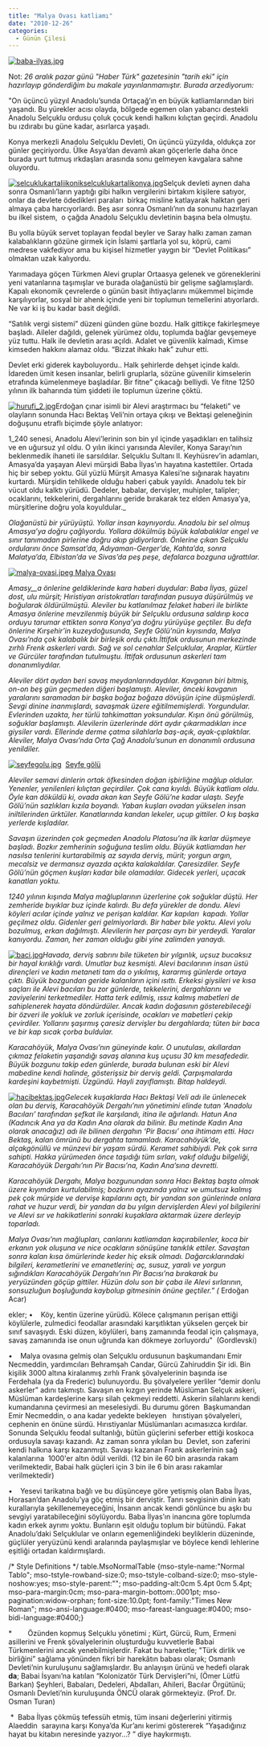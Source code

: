 ```yaml
---
title: "Malya Ovası katliamı"
date: "2010-12-26"
categories: 
  - Günün Çilesi
---
```


[![baba-ilyas.jpg](/uploads/2010/12/baba-ilyas.jpg)](/uploads/2010/12/baba-ilyas.jpg "baba-ilyas.jpg")

Not: _26 aralık pazar günü "Haber Türk" gazetesinin "tarih eki" için hazırlayıp gönderdiğim bu makale yayınlanmamıştır. Burada arzediyorum:_

"On üçüncü yüzyıl Anadolu’sunda Ortaçağ’ın en büyük katliamlarından biri yaşandı. Bu yürekler acısı olayda, bölgede egemen olan yabancı destekli Anadolu Selçuklu ordusu çoluk çocuk kendi halkını kılıçtan geçirdi. Anadolu bu ızdırabı bu güne kadar, asırlarca yaşadı.

Konya merkezli Anadolu Selçuklu Devleti, On üçüncü yüzyılda, oldukça zor günler geçiriyordu. Ülke Asya’dan devamlı akan göçerlerle daha önce burada yurt tutmuş ırkdaşları arasında sonu gelmeyen kavgalara sahne oluyordu.

[![selcuklukartaliikonikselcuklukartalikonya.jpg](/uploads/2010/12/selcuklukartaliikonikselcuklukartalikonya.jpg)](/uploads/2010/12/selcuklukartaliikonikselcuklukartalikonya.jpg "selcuklukartaliikonikselcuklukartalikonya.jpg")Selçuk devleti aynen daha sonra Osmanlı’ların yaptığı gibi halkın vergilerini birtakım kişilere satıyor, onlar da devlete ödedikleri paraları  birkaç misline katlayarak halktan geri almaya çaba harcıyorlardı. Beş asır sonra Osmanlı’nın da sonunu hazırlayan bu ilkel sistem,  o çağda Anadolu Selçuklu devletinin başına bela olmuştu.

Bu yolla büyük servet toplayan feodal beyler ve Saray halkı zaman zaman kalabalıkların gözüne girmek için İslami şartlarla yol su, köprü, cami medrese vakfediyor ama bu kişisel hizmetler yaygın bir “Devlet Politikası” olmaktan uzak kalıyordu.

Yarımadaya göçen Türkmen Alevi gruplar Ortaasya gelenek ve göreneklerini yeni vatanlarına taşımışlar ve burada olağanüstü bir gelişme sağlamışlardı. Kapalı ekonomik çevrelerde o günün basit ihtiyaçlarını mükemmel biçimde karşılıyorlar, sosyal bir ahenk içinde yeni bir toplumun temellerini atıyorlardı. Ne var ki iş bu kadar basit değildi.

“Satılık vergi sistemi” düzeni günden güne bozdu. Halk gittikçe fakirleşmeye başladı. Aileler dağıldı, gelenek yürümez oldu, toplumda bağlar gevşemeye yüz tuttu. Halk ile devletin arası açıldı. Adalet ve güvenlik kalmadı, Kimse kimseden hakkını alamaz oldu. “Bizzat ihkakı hak” zuhur etti.

Devlet erki giderek kayboluyordu.. Halk şehirlerde dehşet içinde kaldı.  İdareden ümit kesen insanlar, belirli gruplarla, sözüne güvenilir kimselerin etrafında kümelenmeye başladılar. Bir fitne” çıkacağı belliydi. Ve fitne 1250 yılının ilk baharında tüm şiddeti ile toplumun üzerine çöktü.

[![hurufi_2.jpg](/uploads/2010/12/hurufi_2.jpg)](/uploads/2010/12/hurufi_2.jpg "hurufi_2.jpg")Erdoğan çınar isimli bir Alevi araştırmacı bu “felaketi” ve olayların sonunda Hacı Bektaş Veli’nin ortaya çıkışı ve Bektaşi geleneğinin doğuşunu etraflı biçimde şöyle anlatıyor:

1_240 senesi, Anadolu Alevi’lerinin son bin yıl içinde yaşadıkları en talihsiz ve en uğursuz yıl oldu. O yılın ikinci yarısında Aleviler, Konya Sarayı’nın beklenmedik ihaneti ile sarsıldılar. Selçuklu Sultanı II. Keyhüsrev’in adamları, Amasya’da yaşayan Alevi mürşidi Baba İlyas’ın hayatına kastettiler. Ortada hiç bir sebep yoktu. Gül yüzlü Mürşit Amasya Kalesi’ne sığınarak hayatını kurtardı. Mürşidin tehlikede olduğu haberi çabuk yayıldı. Anadolu tek bir vücut oldu kalktı yürüdü. Dedeler, babalar, dervişler, muhipler, talipler; ocaklarını, tekkelerini, dergahlarını geride bırakarak tez elden Amasya’ya, mürşitlerine doğru yola koyuldular._

_Olağanüstü bir yürüyüştü. Yollar insan kaynıyordu. Anadolu bir sel olmuş Amasya’ya doğru çağlıyordu. Yollara dökülmüş büyük kalabalıklar engel ve sınır tanımadan pirlerine doğru akıp gidiyorlardı. Önlerine çıkan Selçuklu ordularını önce Samsat’da, Adıyaman-Gerger’de, Kahta’da, sonra Malatya’da, Elbistan’da ve Sivas’da peş peşe, defalarca bozguna uğrattılar._

 [![malya-ovasi.jpeg](/uploads/2010/12/malya-ovasi.jpeg) Malya Ovası](/uploads/2010/12/malya-ovasi.jpeg "malya-ovasi.jpeg")

_Amasy__a önlerine geldiklerinde kara haberi duydular: Baba İlyas, güzel dost, ulu mürşit; Hıristiyan aristokratları tarafından pusuya düşürülmüş ve boğularak öldürülmüştü. Aleviler bu katlanılmaz felaket haberi ile birlikte Amasya önlerine mevzilenmiş büyük bir Selçuklu ordusuna saldırıp koca orduyu tarumar ettikten sonra Konya’ya doğru yürüyüşe geçtiler. Bu defa önlerine Kırşehir’in kuzeydoğusunda, Seyfe Gölü’nün kıyısında, Malya Ovası’nda çok kalabalık bir birleşik ordu çıktı.İttifak ordusunun merkezinde zırhlı Frenk askerleri vardı. Sağ ve sol cenahlar Selçuklular, Araplar, Kürtler ve Gürcüler tarafından tutulmuştu. İttifak ordusunun askerleri tam donanımlıydılar._

_Aleviler dört aydan beri savaş meydanlarındaydılar. Kavganın biri bitmiş, on-on beş gün geçmeden diğeri başlamıştı. Aleviler, önceki kavganın yaralarını saramadan bir başka boğaz boğaza dövüşün içine düşmüşlerdi. Sevgi dinine inanmışlardı, savaşmak üzere eğitilmemişlerdi. Yorgundular. Evlerinden uzakta, her türlü tahkimattan yoksundular. Kışın önü görülmüş, soğuklar başlamıştı. Alevilerin üzerlerinde dört aydır çıkarmadıkları ince giysiler vardı. Ellerinde derme çatma silahlarla baş-açık, ayak-çıplaktılar. Aleviler, Malya Ovası’nda Orta Çağ Anadolu’sunun en donanımlı ordusuna yenildiler._

[![seyfegolu.jpg](/uploads/2010/12/seyfegolu.jpg)](/uploads/2010/12/seyfegolu.jpg "seyfegolu.jpg") [](/uploads/2010/12/seyfegolu.jpg "seyfegolu.jpg") [](/uploads/2010/12/seyfegolu.jpg "seyfegolu.jpg")[Seyfe gölü](/uploads/2010/12/seyfegolu.jpg "seyfegolu.jpg")

_Aleviler semavi dinlerin ortak öfkesinden doğan işbirliğine mağlup oldular. Yenenler, yenilenleri kılıçtan geçirdiler. Çok cana kıyıldı. Büyük katliam oldu. Öyle kan döküldü ki, ovada akan kan Seyfe_ _Gölü’ne kadar ulaştı. Seyfe Gölü’nün sazlıkları kızıla boyandı. Yaban kuşları ovadan yükselen insan iniltilerinden ürktüler. Kanatlarında kandan lekeler, uçup gittiler. O kış başka yerlerde kışladılar._

_Savaşın üzerinden çok geçmeden Anadolu Platosu’na ilk karlar düşmeye başladı. Bozkır zemherinin soğuğuna teslim oldu. Büyük katliamdan her nasılsa tenlerini kurtarabilmiş az sayıda derviş, mürit; yorgun argın, mecalsiz ve dermansız ayazda açıkta kalakaldılar. Çaresizdiler. Seyfe Gölü’nün göçmen kuşları kadar bile olamadılar. Gidecek yerleri, uçacak kanatları yoktu._

_1240 yılının kışında Malya mağluplarının üzerlerine çok soğuklar düştü. Her zemheride bıyıklar buz içinde kalırdı. Bu defa yürekler de dondu. Alevi köyleri acılar içinde yalnız ve perişan kaldılar. Kar kapıları  kapadı. Yollar geçilmez oldu. Gidenler geri gelmiyorlardı. Bir haber bile yoktu. Alevi yolu bozulmuş, erkan dağılmıştı. Alevilerin her parçası ayrı bir yerdeydi. Yaralar kanıyordu. Zaman, her zaman olduğu gibi yine zalimden yanaydı._

[![baci.jpg](/uploads/2010/12/baci.jpg)](/uploads/2010/12/baci.jpg "baci.jpg")_Havada, derviş sabrını bile tüketen bir yılgınlık, uçsuz bucaksız bir hayal kırıklığı vardı. Umutlar buz kesmişti. Alevi bacılarının insan üstü dirençleri ve kadın metaneti tam da o yıkılmış, kararmış günlerde ortaya çıktı. Büyük bozgundan geride kalanların içini ısıttı. Erkeksi giysileri ve kısa saçları ile Alevi bacıları bu zor günlerde, tekkelerini, dergahlarını ve zaviyelerini terketmediler. Hatta terk edilmiş, ıssız kalmış mabetleri de sahiplenerek hayata döndürdüler. Ancak kadın doğasının gösterebileceği bir özveri ile yokluk ve zorluk içerisinde, ocakları ve mabetleri çekip çevirdiler. Yollarını şaşırmış çaresiz dervişler bu dergahlarda; tüten bir baca ve bir kap sıcak çorba buldular._

_Karacahöyük, Malya Ovası’nın güneyinde kalır. O unutulası, akıllardan çıkmaz felaketin yaşandığı savaş alanına kuş uçusu 30 km mesafededir. Büyük bozgunu takip eden günlerde, burada bulunan eski bir Alevi mabedine kendi halinde, gösterişsiz bir derviş geldi. Çarpışmalarda kardeşini kaybetmişti. Üzgündü. Hayli zayıflamıştı. Bitap haldeydi._

[![hacibektas.jpg](/uploads/2010/12/hacibektas.jpg)](/uploads/2010/12/hacibektas.jpg "hacibektas.jpg")_Gelecek kuşaklarda Hacı Bektaşi Veli adı ile ünlenecek olan bu derviş, Karacahöyük Dergahı’nın yönetimini elinde tutan ‘Anadolu Bacıları’ tarafından şefkat ile karşılandı, itina ile ağırlandı. Hatun Ana (Kadıncık Ana ya da Kadın Ana olarak da bilinir. Bu metinde Kadın Ana  olarak anacağız) adı ile bilinen dergahın ‘Pir Bacısı’ ona ihtimam etti. Hacı Bektaş, kalan ömrünü bu dergahta tamamladı. Karacahöyük’de, alçakgönüllü ve münzevi bir yaşam sürdü. Keramet sahibiydi. Pek çok sırra sahipti. Hakka yürümeden önce taşıdığı tüm sırları, vakıf olduğu bilgeliği, Karacahöyük Dergahı’nın Pir Bacısı’na, Kadın Ana’sına devretti._

_Karacahöyük Dergahı, Malya bozgunundan sonra Hacı Bektaş başta olmak üzere kıyımdan kurtulabilmiş; bozkırın ayazında yalnız ve umutsuz kalmış pek çok mürşide ve dervişe kapılarını açtı, bir yandan son günlerinde onlara rahat ve huzur verdi, bir yandan da bu yılgın dervişlerden Alevi yol bilgilerini ve Alevi sır ve hakikatlerini sonraki kuşaklara aktarmak üzere derleyip toparladı._

_Malya Ovası’nın mağlupları, canlarını katliamdan kaçırabilenler, koca bir erkanın yok oluşuna ve nice ocakların sönüşüne tanıklık ettiler. Savaştan sonra kalan kısa ömürlerinde keder hiç eksik olmadı. Dağarcıklarındaki bilgileri, kerametlerini ve emanetlerini; aç, susuz, yaralı ve yorgun sığındıkları Karacahöyük Dergahı’nın Pir Bacısı’na bırakarak bu yeryüzünden göçüp gittiler. Hüzün dolu son bir çaba ile Alevi sırlarının, sonsuzluğun boşluğunda kaybolup gitmesinin önüne geçtiler.” (_ Erdoğan Acar)

ekler; •    Köy, kentin üzerine yürüdü. Kölece çalışmanın perişan ettiği köylülerle, zulmedici feodallar arasındaki karşıtlıktan yükselen gerçek bir sınıf savaşıydı. Eski düzen, köylüleri, barış zamanında feodal için çalışmaya, savaş zamanında ise onun uğrunda kan dökmeye zorluyordu"  (Gordlevski)

•    Malya ovasına gelmiş olan Selçuklu ordusunun başkumandanı Emir Necmeddin, yardımcıları Behramşah Candar, Gürcü Zahiruddin Şir idi. Bin kişilik 3000 altına kiralanmış zırhlı Frank şövalyelerinin başında ise Ferdehala (ya da Frederic) bulunuyordu. Bu şövalyelere yerliler “demir donlu askerler” adını takmıştı. Savaşın en kızgın yerinde Müslüman Selçuk askeri, Müslüman kardeşlerine karşı silah çekmeyi reddetti. Askerin silahlarını kendi kumandanına çevirmesi an meselesiydi. Bu durumu gören  Başkumandan Emir Necmeddin, o ana kadar yedekte bekleyen   hırıstiyan şövalyeleri, cephenin en önüne sürdü. Hırıstiyanlar Müslümanları acımasızca kırdılar. Sonunda Selçuklu feodal sultanlığı, bütün güçlerini seferber ettiği koskoca ordusuyla savaşı kazandı. Az zaman sonra yıkılan bu  Devlet, son zaferini kendi halkına karşı kazanmıştı. Savaşı kazanan Frank askerlerinin sağ kalanlarına  1000'er altın ödül verildi. (12 bin ile 60 bin arasında rakam verilmektedir, Babai halk güçleri için 3 bin ile 6 bin arası rakamlar verilmektedir)

•    Yesevi tarikatına bağlı ve bu düşünceye göre yetişmiş olan Baba İlyas, Horasan’dan Anadolu’ya göç etmiş bir derviştir. Tanrı sevgisinin dinin katı kurallarıyla şekillenemeyeceğini, İnsanın ancak kendi gönlünce bu aşkı bu sevgiyi yaratabileceğini söylüyordu. Baba İlyas’ın inancına göre toplumda kadın erkek ayrımı yoktu. Bunların eşit olduğu toplum bir bütündü. Fakat Anadolu’daki Selçuklular ve onların egemenliğindeki beyliklerin düzeninde, güçlüler yeryüzünü kendi aralarında paylaşmışlar ve böylece kendi lehlerine eşitliği ortadan kaldırmışlardı.

/\* Style Definitions \*/ table.MsoNormalTable {mso-style-name:"Normal Tablo"; mso-tstyle-rowband-size:0; mso-tstyle-colband-size:0; mso-style-noshow:yes; mso-style-parent:""; mso-padding-alt:0cm 5.4pt 0cm 5.4pt; mso-para-margin:0cm; mso-para-margin-bottom:.0001pt; mso-pagination:widow-orphan; font-size:10.0pt; font-family:"Times New Roman"; mso-ansi-language:#0400; mso-fareast-language:#0400; mso-bidi-language:#0400;}

\*        Özünden kopmuş Selçuklu yönetimi ; Kürt, Gürcü, Rum, Ermeni asillerini ve Frenk şövalyelerinin oluşturduğu kuvvetlerle Babai Türkmenlerini ancak yenebilmişlerdir. Fakat bu hareketle; "Türk dirlik ve birliğini” sağlama yönünden fikri bir harekâtın babası olarak; Osmanlı Devleti’nin kuruluşunu sağlamışlardır. Bu anlayışın ürünü ve hedefi olarak **da**; Babai İsyanı’na katılan “Kolonizatör Türk Dervişleri”ni, (Ömer Lütfü Barkan) Şeyhleri, Babaları, Dedeleri, Abdalları, Ahileri, Bacılar Örgütünü; Osmanlı Devleti’nin kuruluşunda ÖNCÜ olarak görmekteyiz. (Prof. Dr. Osman Turan)

 \*  Baba İlyas çökmüş tefessüh etmiş, tüm insani değerlerini yitirmiş Alaeddin  sarayına karşı Konya’da Kur’anı kerimi göstererek “Yaşadığınız hayat bu kitabın neresinde yazıyor…? ” diye haykırmıştı.
